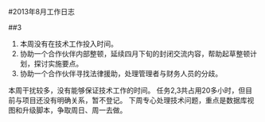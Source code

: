 #2013年8月工作日志

##3
1. 本周没有在技术工作投入时间。
2. 协助一个合作伙伴内部整顿，延续四月下旬的封闭交流内容，帮助起草整顿计划，探讨实施要点。
3. 协助一个合作伙伴寻找法律援助，处理管理者与财务人员的分歧。

本周干扰较多，没有能够保证技术工作的时间。
任务2,3共占用20多小时，但目前与项目还没有明确关系，暂不登记。
下周专心处理技术问题，重点是数据库视图和升级脚本，争取周日、周一去做。